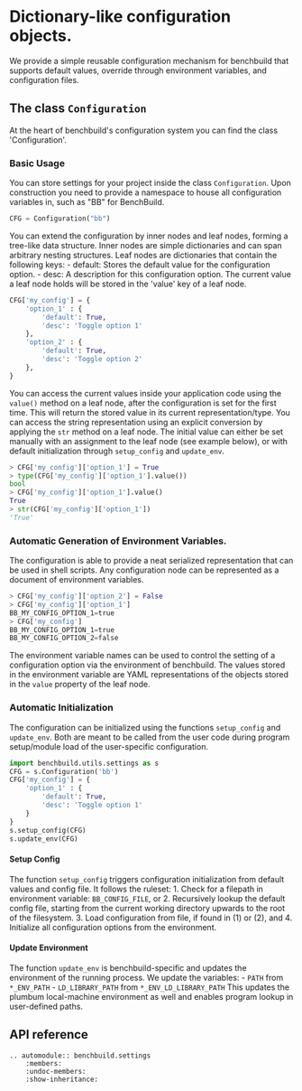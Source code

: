 # Dictionary-like configuration objects.

We provide a simple reusable configuration mechanism for benchbuild that supports
default values, override through environment variables, and configuration files.

## The class `Configuration`

At the heart of benchbuild's configuration system you can find the class 'Configuration'.

### Basic Usage

You can store settings for your project inside the class `Configuration`.
Upon construction you need to provide a namespace to house all configuration variables
in, such as "BB" for BenchBuild.

```python
CFG = Configuration("bb")
```


You can extend the configuration by inner nodes and leaf nodes, forming a tree-like data structure.
Inner nodes are simple dictionaries and can span arbitrary nesting structures.
Leaf nodes are dictionaries that contain the following keys:
    - default: Stores the default value for the configuration option.
    - desc: A description for this configuration option.
The current value a leaf node holds will be stored in the 'value' key of a leaf node.

```python
CFG['my_config'] = {
    'option_1' : {
        'default': True,
        'desc': 'Toggle option 1'
    },
    'option_2' : {
        'default': True,
        'desc': 'Toggle option 2'
    },
}
```

You can access the current values inside your application code using the `value()` method
on a leaf node, after the configuration is set for the first time.
This will return the stored value in its current representation/type.
You can access the string representation using an explicit conversion by applying the `str` method on a leaf node.
The initial value can either be set manually with an assignment to the leaf node (see example below), or with default initialization through `setup_config` and `update_env`.

```python
> CFG['my_config']['option_1'] = True
> type(CFG['my_config']['option_1'].value())
bool
> CFG['my_config']['option_1'].value()
True
> str(CFG['my_config']['option_1'])
'True'
```

### Automatic Generation of Environment Variables.

The configuration is able to provide a neat serialized representation that can be used in shell scripts.
Any configuration node can be represented as a document of environment variables.

```python
> CFG['my_config']['option_2'] = False
> CFG['my_config']['option_1']
BB_MY_CONFIG_OPTION_1=true
> CFG['my_config']
BB_MY_CONFIG_OPTION_1=true
BB_MY_CONFIG_OPTION_2=false
```

The environment variable names can be used to control the setting of a configuration 
option via the environment of benchbuild.
The values stored in the environment variable are YAML representations of the objects stored in the `value` property of the leaf node.

### Automatic Initialization

The configuration can be initialized using the functions `setup_config` and `update_env`.
Both are meant to be called from the user code during program setup/module load of the user-specific configuration.

```python
import benchbuild.utils.settings as s
CFG = s.Configuration('bb')
CFG['my_config'] = {
    'option_1' : {
        'default': True,
        'desc': 'Toggle option 1'
    }
}
s.setup_config(CFG)
s.update_env(CFG)
```

#### Setup Config

The function `setup_config` triggers configuration initialization from default values and
config file. It follows the ruleset:
    1. Check for a filepath in environment variable: `BB_CONFIG_FILE`, or
    2. Recursively lookup the default config file, starting from the current working 
       directory upwards to the root of the filesystem.
    3. Load configuration from file, if found in (1) or (2), and
    4. Initialize all configuration options from the environment.

#### Update Environment

The function `update_env` is benchbuild-specific and updates the environment of the 
running process. We update the variables:
    - `PATH` from `*_ENV_PATH`
    - `LD_LIBRARY_PATH` from `*_ENV_LD_LIBRARY_PATH`
This updates the plumbum local-machine environment as well and enables program lookup in user-defined paths.

## API reference

```eval_rst
.. automodule:: benchbuild.settings
    :members:
    :undoc-members:
    :show-inheritance:
```